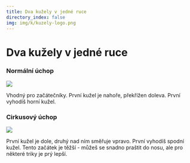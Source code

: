 ```yaml
---
title: Dva kužely v jedné ruce
directory_index: false
img: img/k/kuzely-logo.png
---
```


# Dva kužely v jedné ruce

### Normální úchop

![](/img/k/kuzely-grip-normal.png)

Vhodný pro začátečníky. První kužel je nahoře, překřížen doleva. První vyhodíš horní kužel.

### Cirkusový úchop

![](/img/k/kuzely-grip-cirkus.png)

První kužel je dole, druhý nad ním směřuje vpravo. První vyhodíš spodní kužel. Tento začátek je těžší - můžeš se snadno praštit do nosu, ale pro některé triky je prý lepší.